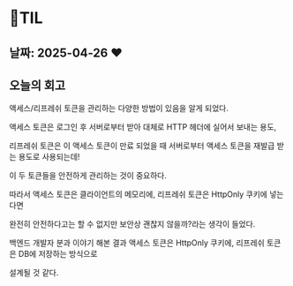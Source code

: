 # 🧾TIL
## 날짜: 2025-04-26 ♥️

## 오늘의 회고
액세스/리프레쉬 토큰을 관리하는 다양한 방법이 있음을 알게 되었다.

액세스 토큰은 로그인 후 서버로부터 받아 대체로 HTTP 헤더에 실어서 보내는 용도,

리프레쉬 토큰은 이 액세스 토큰이 만료 되었을 때 서버로부터 액세스 토큰을 재발급 받는 용도로 사용되는데!

이 두 토큰들을 안전하게 관리하는 것이 중요하다.

따라서 액세스 토큰은 클라이언트의 메모리에, 리프레쉬 토큰은 HttpOnly 쿠키에 넣는다면

완전히 안전하다고는 할 수 없지만 보안상 괜찮지 않을까?라는 생각이 들었다.

백엔드 개발자 분과 이야기 해본 결과 액세스 토큰은 HttpOnly 쿠키에, 리프레쉬 토큰은 DB에 저장하는 방식으로

설계될 것 같다.